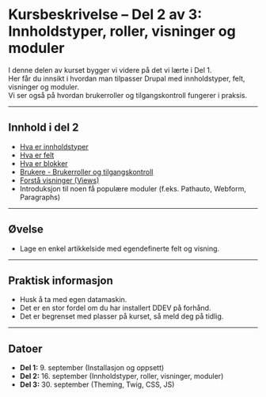 
# Kursbeskrivelse – Del 2 av 3: Innholdstyper, roller, visninger og moduler

I denne delen av kurset bygger vi videre på det vi lærte i Del 1.  
Her får du innsikt i hvordan man tilpasser Drupal med innholdstyper, felt, visninger og moduler.  
Vi ser også på hvordan brukerroller og tilgangskontroll fungerer i praksis.  

---

## Innhold i del 2
- [Hva er innholdstyper](datatyper.md)
- [Hva er felt](fields.md)
- [Hva er blokker](blocks.md)
- [Brukere - Brukerroller og tilgangskontroll](users.md)
- [Forstå visninger (Views)](views.md)
- Introduksjon til noen få populære moduler (f.eks. Pathauto, Webform, Paragraphs)  

---

## Øvelse
- Lage en enkel artikkelside med egendefinerte felt og visning.  

---

## Praktisk informasjon
- Husk å ta med egen datamaskin.  
- Det er en stor fordel om du har installert DDEV på forhånd.  
- Det er begrenset med plasser på kurset, så meld deg på tidlig.  

---

## Datoer
- **Del 1:** 9. september (Installasjon og oppsett)  
- **Del 2:** 16. september (Innholdstyper, roller, visninger, moduler)  
- **Del 3:** 30. september (Theming, Twig, CSS, JS)  
